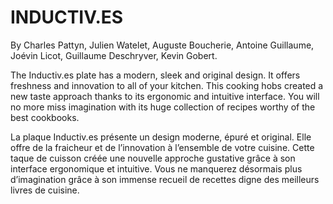 INDUCTIV.ES
===========

By Charles Pattyn, Julien Watelet, Auguste Boucherie, Antoine Guillaume, Joévin Licot, Guillaume Deschryver, Kevin Gobert.

The Inductiv.es plate has a modern, sleek and original design. It offers freshness and innovation to all of your kitchen. This cooking hobs created a new taste approach thanks to its ergonomic and intuitive interface. You will no more miss imagination with its huge collection of recipes worthy of the best cookbooks.

La plaque Inductiv.es présente un design moderne, épuré et original. Elle offre de la fraicheur et de l’innovation à l’ensemble de votre cuisine. Cette taque de cuisson créée une nouvelle approche gustative grâce à son interface ergonomique et intuitive. Vous ne manquerez désormais plus d’imagination grâce à son immense recueil de recettes digne des meilleurs livres de cuisine.
